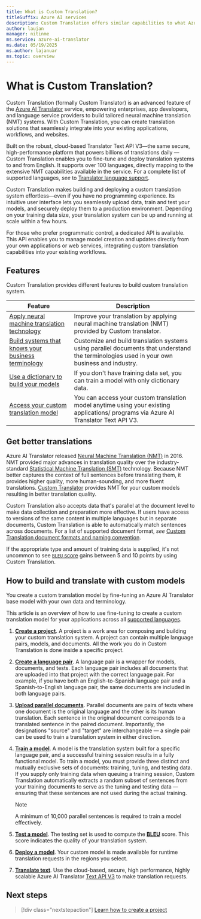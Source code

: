 ```yaml
---
title: What is Custom Translation?
titleSuffix: Azure AI services
description: Custom Translation offers similar capabilities to what Azure AI Translator Hub does for Statistical Machine Translation (SMT), but exclusively for Neural Machine Translation (NMT) systems.
author: laujan
manager: nitinme
ms.service: azure-ai-translator
ms.date: 05/19/2025
ms.author: lajanuar
ms.topic: overview
---
```

# What is Custom Translation?

Custom Translation (formally Custom Translator) is an advanced feature of the [Azure AI Translator](../translator-overview.md) service, empowering enterprises, app developers, and language service providers to build tailored neural machine translation (NMT) systems. With Custom Translation, you can create translation solutions that seamlessly integrate into your existing applications, workflows, and websites.

Built on the robust, cloud-based Translator Text API V3—the same secure, high-performance platform that powers billions of translations daily — Custom Translation enables you to fine-tune and deploy translation systems to and from English. It supports over 100 languages, directly mapping to the extensive NMT capabilities available in the service. For a complete list of supported languages, *see* to [Translator language support](../language-support.md).

Custom Translation makes building and deploying a custom translation system effortless—even if you have no programming experience. Its intuitive user interface lets you seamlessly upload data, train and test your models, and securely deploy them to a production environment. Depending on your training data size, your translation system can be up and running at scale within a few hours.

For those who prefer programmatic control, a dedicated API is available. This API enables you to manage model creation and updates directly from your own applications or web services, integrating custom translation capabilities into your existing workflows.

## Features

Custom Translation provides different features to build custom translation system.

|Feature  |Description  |
|---------|---------|
|[Apply neural machine translation technology](https://www.microsoft.com/translator/blog/2016/11/15/microsoft-translator-launching-neural-network-based-translations-for-all-its-speech-languages/)     |  Improve your translation by applying neural machine translation (NMT) provided by Custom translator.       |
|[Build systems that knows your business terminology](beginners-guide.md)     |  Customize and build translation systems using parallel documents that understand the terminologies used in your own business and industry.       |
|[Use a dictionary to build your models](how-to-custom-translation-train-model.md#when-to-select-dictionary-only-training)     |   If you don't have training data set, you can train a model with only dictionary data.       |
|[Access your custom translation model](how-to-custom-translation-translate-from-model.md)     |  You can access your custom translation model anytime using your existing applications/ programs via Azure AI Translator Text API V3.       |

## Get better translations

Azure AI Translator released [Neural Machine Translation (NMT)](https://www.microsoft.com/translator/blog/2016/11/15/microsoft-translator-launching-neural-network-based-translations-for-all-its-speech-languages/) in 2016. NMT provided major advances in translation quality over the industry-standard [Statistical Machine Translation (SMT)](https://en.wikipedia.org/wiki/Statistical_machine_translation) technology. Because NMT better captures the context of full sentences before translating them, it provides higher quality, more human-sounding, and more fluent translations. [Custom Translator](https://ai.azure.com) provides NMT for your custom models resulting in better translation quality.

Custom Translation also accepts data that's parallel at the document level to make data collection and preparation more effective. If users have access to versions of the same content in multiple languages but in separate documents, Custom Translation is able to automatically match sentences across documents. For a list of supported document format, *see* [Custom Translation document formats and naming convention](concepts/document-formats-naming-convention.md).

If the appropriate type and amount of training data is supplied, it's not uncommon to see [`BLEU` score](concepts/bleu-score.md) gains between 5 and 10 points by using Custom Translation.

## How to build and translate with custom models

You create a custom translation model by fine-tuning an Azure AI Translator base model with your own data and terminology. 

This article is an overview of how to use fine-tuning to create a custom translation model for your applications across all [supported languages](../language-support.md).

1. [**Create a project**](how-to-custom-translation-create-project.md). A project is a work area for composing and building your custom translation system. A project can contain multiple language pairs, models, and documents. All the work you do in Custom Translation is done inside a specific project.

1. [**Create a language pair**](how-to-custom-translation-create-language-pair.md). A language pair is a wrapper for models, documents, and tests. Each language pair includes all documents that are uploaded into that project with the correct language pair. For example, if you have both an English-to-Spanish language pair and a Spanish-to-English language pair, the same documents are included in both language pairs.

1. [**Upload parallel documents**](how-to-custom-translation-upload-data.md). Parallel documents are pairs of texts where one document is the original language and the other is its human translation. Each sentence in the original document corresponds to a translated sentence in the paired document. Importantly, the designations "source" and "target" are interchangeable — a single pair can be used to train a translation system in either direction.

1. [**Train a model**](how-to-custom-translation-train-model.md). A model is the translation system built for a specific language pair, and a successful training session results in a fully functional model. To train a model, you must provide three distinct and mutually exclusive sets of documents: training, tuning, and testing data. If you supply only training data when queuing a training session, Custom Translation automatically extracts a random subset of sentences from your training documents to serve as the tuning and testing data — ensuring that these sentences are not used during the actual training. 

    > [!NOTE]
    > A minimum of 10,000 parallel sentences is required to train a model effectively.

1. [**Test a model**](how-to-custom-translation-test-model.md). The testing set is used to compute the [**BLEU**](concepts/bleu-score.md) score. This score indicates the quality of your translation system.

1. [**Deploy a model**](how-to-custom-translation-deploy-model.md). Your custom model is made available for runtime translation requests in the regions you select.

1. [**Translate text**](#translate-text). Use the cloud-based, secure, high performance, highly scalable Azure AI Translator [Text API V3](../reference/v3-0-translate.md?tabs=curl) to make translation requests.

## Next steps

> [!div class="nextstepaction"]
> [Learn how to create a project](how-to-custom-translation-create-project.md)

